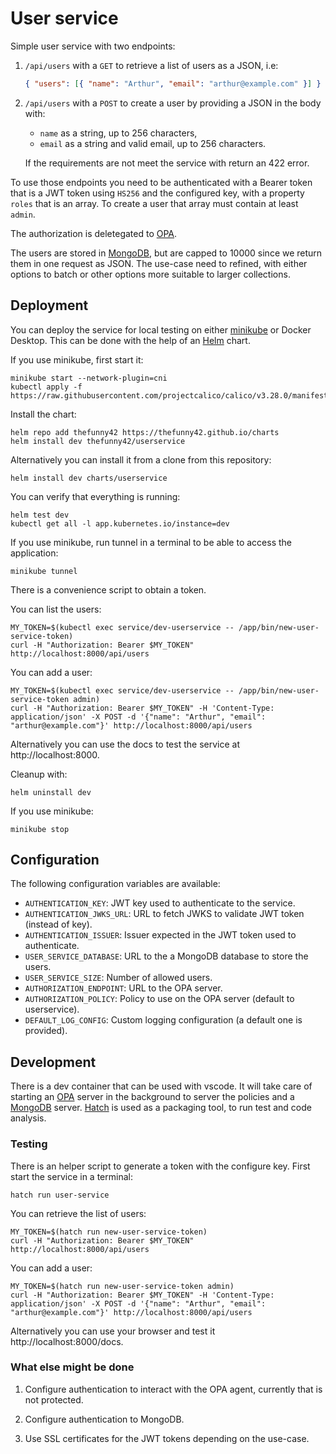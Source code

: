 # User service

Simple user service with two endpoints:

1. `/api/users` with a `GET` to retrieve a list of users as a JSON, i.e:

   ```json
   { "users": [{ "name": "Arthur", "email": "arthur@example.com" }] }
   ```

2. `/api/users` with a `POST` to create a user by providing a JSON in the body
   with:

   - `name` as a string, up to 256 characters,
   - `email` as a string and valid email, up to 256 characters.

   If the requirements are not meet the service with return an 422 error.

To use those endpoints you need to be authenticated with a Bearer token that
is a JWT token using `HS256` and the configured key, with a property `roles`
that is an array. To create a user that array must contain at least `admin`.

The authorization is deletegated to [OPA](https://www.openpolicyagent.org/).

The users are stored in [MongoDB](https://www.mongodb.com/), but are capped to
10000 since we return them in one request as JSON. The use-case need to refined,
with either options to batch or other options more suitable to larger
collections.

## Deployment

You can deploy the service for local testing on either
[minikube](https://minikube.sigs.k8s.io/docs/) or Docker Desktop. This can be
done with the help of an [Helm](https://helm.sh/) chart.

If you use minikube, first start it:

```shell
minikube start --network-plugin=cni
kubectl apply -f https://raw.githubusercontent.com/projectcalico/calico/v3.28.0/manifests/calico.yaml
```

Install the chart:

```shell
helm repo add thefunny42 https://thefunny42.github.io/charts
helm install dev thefunny42/userservice
```

Alternatively you can install it from a clone from this repository:

```shell
helm install dev charts/userservice
```

You can verify that everything is running:

```shell
helm test dev
kubectl get all -l app.kubernetes.io/instance=dev
```

If you use minikube, run tunnel in a terminal to be able to access the
application:

```shell
minikube tunnel
```

There is a convenience script to obtain a token.

You can list the users:

```shell
MY_TOKEN=$(kubectl exec service/dev-userservice -- /app/bin/new-user-service-token)
curl -H "Authorization: Bearer $MY_TOKEN" http://localhost:8000/api/users
```

You can add a user:

```shell
MY_TOKEN=$(kubectl exec service/dev-userservice -- /app/bin/new-user-service-token admin)
curl -H "Authorization: Bearer $MY_TOKEN" -H 'Content-Type: application/json' -X POST -d '{"name": "Arthur", "email": "arthur@example.com"}' http://localhost:8000/api/users
```

Alternatively you can use the docs to test the service at http://localhost:8000.

Cleanup with:

```shell
helm uninstall dev
```

If you use minikube:

```shell
minikube stop
```

## Configuration

The following configuration variables are available:

- `AUTHENTICATION_KEY`: JWT key used to authenticate to the service.
- `AUTHENTICATION_JWKS_URL`: URL to fetch JWKS to validate JWT token (instead of key).
- `AUTHENTICATION_ISSUER`: Issuer expected in the JWT token used to authenticate.
- `USER_SERVICE_DATABASE`: URL to the a MongoDB database to store the users.
- `USER_SERVICE_SIZE`: Number of allowed users.
- `AUTHORIZATION_ENDPOINT`: URL to the OPA server.
- `AUTHORIZATION_POLICY`: Policy to use on the OPA server (default to userservice).
- `DEFAULT_LOG_CONFIG`: Custom logging configuration (a default one is provided).

## Development

There is a dev container that can be used with vscode. It will take care of
starting an [OPA](https://www.openpolicyagent.org/) server in the background
to server the policies and a [MongoDB](https://www.mongodb.com/) server.
[Hatch](https://hatch.pypa.io/latest/) is used as a packaging tool, to run
test and code analysis.

### Testing

There is an helper script to generate a token with the configure key. First
start the service in a terminal:

```shell
hatch run user-service
```

You can retrieve the list of users:

```shell
MY_TOKEN=$(hatch run new-user-service-token)
curl -H "Authorization: Bearer $MY_TOKEN" http://localhost:8000/api/users
```

You can add a user:

```shell
MY_TOKEN=$(hatch run new-user-service-token admin)
curl -H "Authorization: Bearer $MY_TOKEN" -H 'Content-Type: application/json' -X POST -d '{"name": "Arthur", "email": "arthur@example.com"}' http://localhost:8000/api/users
```

Alternatively you can use your browser and test it http://localhost:8000/docs.

### What else might be done

1. Configure authentication to interact with the OPA agent, currently that is
   not protected.

2. Configure authentication to MongoDB.

3. Use SSL certificates for the JWT tokens depending on the use-case.
